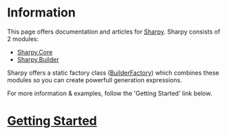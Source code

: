 # Information #
This page offers documentation and articles for [Sharpy](xref:Sharpy).
Sharpy consists of 2 modules:
* [Sharpy.Core](xref:Sharpy.Core)
* [Sharpy.Builder](xref:Sharpy.Builder)

Sharpy offers a static factory class ([BuilderFactory](xref:Sharpy.BuilderFactory)) which combines these modules so you can create powerfull generation expressions.

For more information & examples, follow the 'Getting Started' link below.
# [Getting Started](./articles/getting.started.md) #
